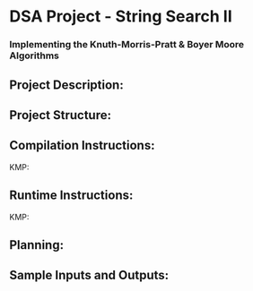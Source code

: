 # DSA Project - String Search II
### Implementing the Knuth-Morris-Pratt & Boyer Moore Algorithms
## Project Description:
## Project Structure:
## Compilation Instructions: 
KMP:

## Runtime Instructions:
KMP:

## Planning: 
## Sample Inputs and Outputs:
